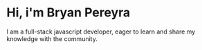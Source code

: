 # Hi, i'm Bryan Pereyra 
I am a full-stack javascript developer, eager to learn and share my knowledge with the community.
